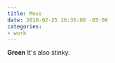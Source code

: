```yaml
---
title: Moss
date: 2018-02-25 16:35:00 -05:00
categories:
- work
---
```


**Green** It's also stinky. 